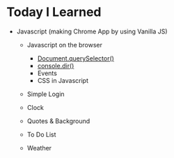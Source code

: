 # Today I Learned

- Javascript (making Chrome App by using Vanilla JS)

  - Javascript on the browser

    - [Document.querySelector()](https://developer.mozilla.org/ko/docs/Web/API/Document/querySelector)
    - [console.dir()](https://developer.mozilla.org/en-US/docs/Web/API/console/dir)
    - Events
    - CSS in Javascript

  - Simple Login
  - Clock
  - Quotes & Background
  - To Do List
  - Weather
